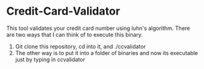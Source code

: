 # Credit-Card-Validator
This tool validates your credit card number using luhn's algorithm.
There are two ways that I can think of to execute this binary.
1. Git clone this repository, cd into it, and ./ccvalidator
2. The other way is to put it into a folder of binaries and now its executable just by typing in ccvalidator
